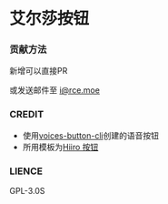 # 艾尔莎按钮

### 贡献方法
新增可以直接PR

或发送邮件至 i@rce.moe

### CREDIT

- 使用[voices-button-cli](https://github.com/blacktunes/voices-button-cli)创建的语音按钮
- 所用模板为[Hiiro 按钮](https://github.com/blacktunes/hiiro-button)
###  LIENCE
GPL-3.0S